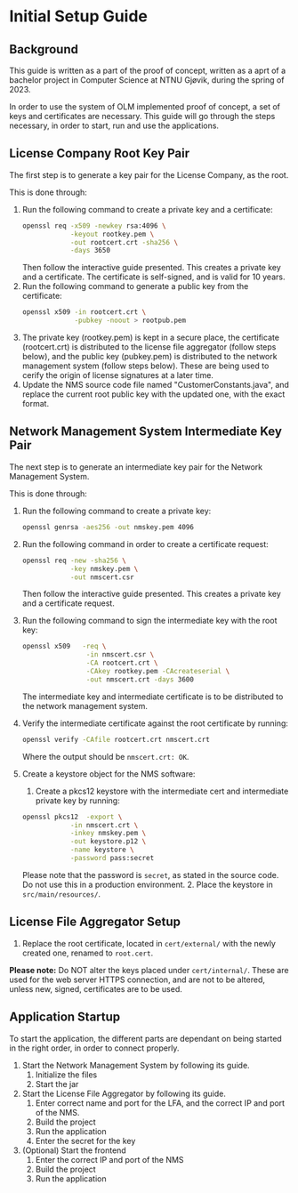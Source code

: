 # Initial Setup Guide

## Background 

This guide is written as a part of the proof of concept, written as a aprt of a bachelor project in Computer Science at NTNU Gjøvik, during the spring of 2023.

In order to use the system of OLM implemented proof of concept, a set of keys and certificates are necessary. This guide will go through the steps necessary, in order to start, run and use the applications.

## License Company Root Key Pair

The first step is to generate a key pair for the License Company, as the root.

This is done through:

1. Run the following command to create a private key and a certificate:
    ```bash
    openssl req -x509 -newkey rsa:4096 \
                -keyout rootkey.pem \
                -out rootcert.crt -sha256 \
                -days 3650
    ```
    Then follow the interactive guide presented. This creates a private key and a certificate. The certificate is self-signed, and is valid for 10 years.
2. Run the following command to generate a public key from the certificate:
    ```bash
    openssl x509 -in rootcert.crt \
                 -pubkey -noout > rootpub.pem
    ```
3. The private key (rootkey.pem) is kept in a secure place, the certificate (rootcert.crt) is distributed to the license file aggregator (follow steps below), and the public key (pubkey.pem) is distributed to the network management system (follow steps below). These are being used to cerify the origin of license signatures at a later time.
4. Update the NMS source code file named "CustomerConstants.java", and replace the current root public key with the updated one, with the exact format.

## Network Management System Intermediate Key Pair

The next step is to generate an intermediate key pair for the Network Management System.

This is done through:

1. Run the following command to create a private key:
    ```bash
    openssl genrsa -aes256 -out nmskey.pem 4096
    ```
2. Run the following command in order to create a certificate request:
    ```bash
    openssl req -new -sha256 \
                -key nmskey.pem \
                -out nmscert.csr
    ```
    Then follow the interactive guide presented. This creates a private key and a certificate request.
3. Run the following command to sign the intermediate key with the root key:
    ```bash
    openssl x509   -req \
                    -in nmscert.csr \
                    -CA rootcert.crt \
                    -CAkey rootkey.pem -CAcreateserial \
                    -out nmscert.crt -days 3600
    ``` 

    The intermediate key and intermediate certificate is to be distributed to the network management system.

4. Verify the intermediate certificate against the root certificate by running:
    ```bash
    openssl verify -CAfile rootcert.crt nmscert.crt
    ```
    Where the output should be `nmscert.crt: OK`.

5. Create a keystore object for the NMS software:
    1. Create a pkcs12 keystore with the intermediate cert and intermediate private key by running:
    ```bash
    openssl pkcs12  -export \
                -in nmscert.crt \
                -inkey nmskey.pem \
                -out keystore.p12 \
                -name keystore \
                -password pass:secret
    ```
    Please note that the password is `secret`, as stated in the source code. Do not use this in a production environment.
    2. Place the keystore in `src/main/resources/`.

## License File Aggregator Setup

1. Replace the root certificate, located in `cert/external/` with the newly created one, renamed to `root.cert`.

**Please note:** Do NOT alter the keys placed under `cert/internal/`. These are used for the web server HTTPS connection, and are not to be altered, unless new, signed, certificates are to be used.

## Application Startup

To start the application, the different parts are dependant on being started in the right order, in order to connect properly.

1. Start the Network Management System by following its guide.
    1. Initialize the files
    2. Start the jar
2. Start the License File Aggregator by following its guide.
    1. Enter correct name and port for the LFA, and the correct IP and port of the NMS.
    2. Build the project
    3. Run the application
    4. Enter the secret for the key
3. (Optional) Start the frontend
    1. Enter the correct IP and port of the NMS
    2. Build the project
    3. Run the application